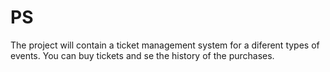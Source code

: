 # PS
The project will contain a ticket management system for a diferent types of events. You can buy tickets and se the history of the purchases. 